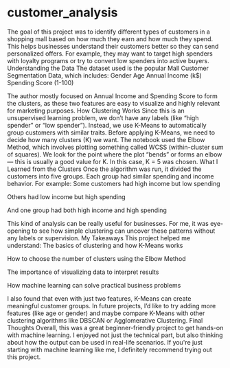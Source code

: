 # customer_analysis
The goal of this project was to identify different types of customers in a shopping mall based on how much they earn and how much they spend. This helps businesses understand their customers better so they can send personalized offers. For example, they may want to target high spenders with loyalty programs or try to convert low spenders into active buyers.
Understanding the Data
The dataset used is the popular Mall Customer Segmentation Data, which includes:
Gender
Age
Annual Income (k$)
Spending Score (1-100)


The author mostly focused on Annual Income and Spending Score to form the clusters, as these two features are easy to visualize and highly relevant for marketing purposes.
How Clustering Works
Since this is an unsupervised learning problem, we don’t have any labels (like “high spender” or “low spender”). Instead, we use K-Means to automatically group customers with similar traits.
Before applying K-Means, we need to decide how many clusters (K) we want. The notebook used the Elbow Method, which involves plotting something called WCSS (within-cluster sum of squares). We look for the point where the plot “bends” or forms an elbow — this is usually a good value for K. In this case, K = 5 was chosen.
What I Learned from the Clusters
Once the algorithm was run, it divided the customers into five groups. Each group had similar spending and income behavior. For example:
Some customers had high income but low spending


Others had low income but high spending


And one group had both high income and high spending


This kind of analysis can be really useful for businesses. For me, it was eye-opening to see how simple clustering can uncover these patterns without any labels or supervision.
My Takeaways
This project helped me understand:
The basics of clustering and how K-Means works


How to choose the number of clusters using the Elbow Method


The importance of visualizing data to interpret results


How machine learning can solve practical business problems


I also found that even with just two features, K-Means can create meaningful customer groups. In future projects, I’d like to try adding more features (like age or gender) and maybe compare K-Means with other clustering algorithms like DBSCAN or Agglomerative Clustering.
Final Thoughts
Overall, this was a great beginner-friendly project to get hands-on with machine learning. I enjoyed not just the technical part, but also thinking about how the output can be used in real-life scenarios. If you're just starting with machine learning like me, I definitely recommend trying out this project.

